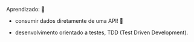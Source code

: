 Aprendizado: 🛒

- consumir dados diretamente de uma API! 🤩

- desenvolvimento orientado a testes, TDD (Test Driven Development).